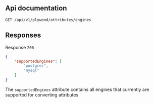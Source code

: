 ## Api documentation


```http
GET /api/v1/plywood/attributes/engines
```
## Responses

Response `200`

```json
{
    "supportedEngines": [
        "postgres",
        "mysql"
    ]
}
```

The `supportedEngines` attribute contains all engines that currently are supported for converting attributes


